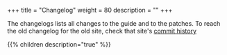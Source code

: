 +++
title = "Changelog"
weight =  80
description = ""
+++

The changelogs lists all changes to the guide and to the patches. To reach the old changelog for the old site, check that site's [commit history](https://github.com/dreadflopp/dreadsskyrimbuild_old/commits/master)

{{% children description="true" %}}

